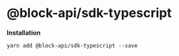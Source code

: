 # @block-api/sdk-typescript

**Installation**
```shell
yarn add @block-api/sdk-typescript --save
```